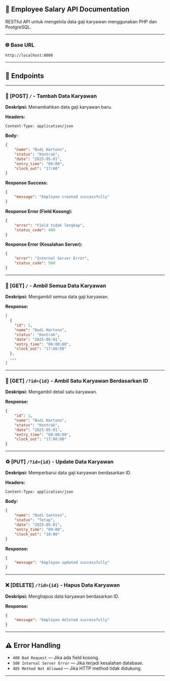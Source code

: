 ## 📘 Employee Salary API Documentation

RESTful API untuk mengelola data gaji karyawan menggunakan PHP dan PostgreSQL.

---

### 🌐 Base URL

```
http://localhost:8000
```

---

## 📌 Endpoints

---

### 📅 [POST] `/` - Tambah Data Karyawan

**Deskripsi:** Menambahkan data gaji karyawan baru.

**Headers:**

```http
Content-Type: application/json
```

**Body:**

```json
{
    "name": "Budi Hartono",
    "status": "Kontrak",
    "date": "2025-05-01",
    "entry_time": "08:00",
    "clock_out": "17:00"
}
```

**Response Success:**

```json
{
    "message": "Employee created successfully"
}
```

**Response Error (Field Kosong):**

```json
{
    "error": "Field tidak lengkap",
    "status_code": 400
}
```

**Response Error (Kesalahan Server):**

```json
{
    "error": "Internal Server Error",
    "status_code": 500
}
```

---

### 📄 [GET] `/` - Ambil Semua Data Karyawan

**Deskripsi:** Mengambil semua data gaji karyawan.

**Response:**

```json
[
  {
    "id": 1,
    "name": "Budi Hartono",
    "status": "Kontrak",
    "date": "2025-05-01",
    "entry_time": "08:00:00",
    "clock_out": "17:00:00"
  },
  ...
]
```

---

### 📄 [GET] `/?id={id}` - Ambil Satu Karyawan Berdasarkan ID

**Deskripsi:** Mengambil detail satu karyawan.

**Response:**

```json
{
    "id": 1,
    "name": "Budi Hartono",
    "status": "Kontrak",
    "date": "2025-05-01",
    "entry_time": "08:00:00",
    "clock_out": "17:00:00"
}
```

---

### ♻️ [PUT] `/?id={id}` - Update Data Karyawan

**Deskripsi:** Memperbarui data gaji karyawan berdasarkan ID.

**Headers:**

```http
Content-Type: application/json
```

**Body:**

```json
{
    "name": "Budi Santoso",
    "status": "Tetap",
    "date": "2025-05-01",
    "entry_time": "09:00",
    "clock_out": "18:00"
}
```

**Response:**

```json
{
    "message": "Employee updated successfully"
}
```

---

### ❌ [DELETE] `/?id={id}` - Hapus Data Karyawan

**Deskripsi:** Menghapus data karyawan berdasarkan ID.

**Response:**

```json
{
    "message": "Employee deleted successfully"
}
```

---

## ⚠️ Error Handling

- `400 Bad Request` — Jika ada field kosong.
- `500 Internal Server Error` — Jika terjadi kesalahan database.
- `405 Method Not Allowed` — Jika HTTP method tidak didukung.

---
